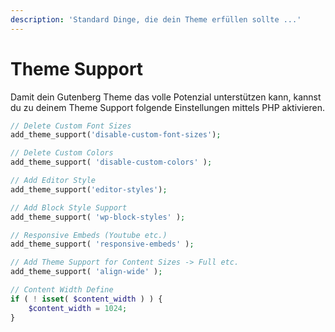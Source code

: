 ```yaml
---
description: 'Standard Dinge, die dein Theme erfüllen sollte ...'
---
```


# Theme Support

Damit dein Gutenberg Theme das volle Potenzial unterstützen kann, kannst du zu deinem Theme Support folgende Einstellungen mittels PHP aktivieren. 

```php
// Delete Custom Font Sizes
add_theme_support('disable-custom-font-sizes');

// Delete Custom Colors
add_theme_support( 'disable-custom-colors' );

// Add Editor Style
add_theme_support('editor-styles');

// Add Block Style Support
add_theme_support( 'wp-block-styles' );

// Responsive Embeds (Youtube etc.)
add_theme_support( 'responsive-embeds' );

// Add Theme Support for Content Sizes -> Full etc. 
add_theme_support( 'align-wide' );

// Content Width Define
if ( ! isset( $content_width ) ) {
	$content_width = 1024;
}
```

